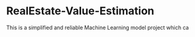 # RealEstate-Value-Estimation
This is a simplified and reliable Machine Learning model project which ca